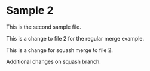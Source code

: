 # Sample 2

This is the second sample file.

This is a change to file 2 for the regular merge example.

This is a change for squash merge to file 2.

Additional changes on squash branch.
